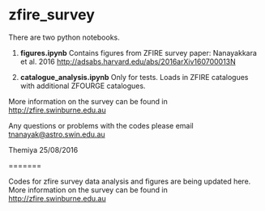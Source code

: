 # zfire_survey

There are two python notebooks. 

1. **figures.ipynb** Contains figures from ZFIRE survey paper: Nanayakkara et al. 2016
http://adsabs.harvard.edu/abs/2016arXiv160700013N
 
2. **catalogue_analysis.ipynb** Only for tests. Loads in ZFIRE catalogues with additional ZFOURGE catalogues. 


More information on the survey can be found in http://zfire.swinburne.edu.au

Any questions or problems with the codes please email tnanayak@astro.swin.edu.au

Themiya 25/08/2016

=======

Codes for zfire survey data analysis and figures are being updated here. 
More information on the survey can be found in http://zfire.swinburne.edu.au

